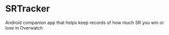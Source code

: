 # SRTracker
Android companion app that helps keep records of how much SR you win or lose in Overwatch
